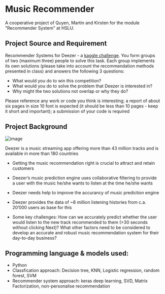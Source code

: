 # Music Recommender
A cooperative project of Quyen, Martin and Kirsten for the module "Recommender System" at HSLU.

## Project Source and Requirement

Recommender Systems for Deezer - a [kaggle challenge](https://www.kaggle.com/c/dsg17-online-phase/).
You form groups of two (maximum three) people to solve this task. Each group implements its own solutions (please take into account the recommendation methods presented in class) and answers the following 3 questions:

* What would you do to win this competition?
* What would you do to solve the problem that Deezer is interested in?
* Why might the two solutions not overlap or why they do?

Please reference any work or code you think is interesting; a report of about six pages in size 10 font is expected (it should be less than 10 pages - keep it short and important); a submission of your code is required

## Project Background

![image](https://user-images.githubusercontent.com/83208743/171134429-4516a22b-5fca-4751-8821-813358877385.png)


Deezer is a music streaming app offering more than 43 million tracks and is available in more than 180 countries

- Getting the music recommendation right is crucial to attract and retain customers
- Deezer’s music prediction engine uses collaborative filtering to provide a user with the music he/she wants to listen at the time he/she wants
- Deezer needs help to improve the accurancy of music prediction engine
- Deezer provides the data of ~8 million listening histories from c.a. 20’000 users as base for this

- Some key challenges:
How can we accurately predict whether the user would listen to the new track recommended to them (>30 seconds without clicking Next)?
What other factors need to be considered to develop an accurate and robust music recommendation system for their day-to-day business?

## Programming language & models used: 
* Python
* Classfication approach: Decision tree, KNN, Logistic regression, random forest, SVM
* Recommender system approach: keras deep learning, SVD, Matrix Factorization, non-personalise recommendation

